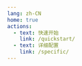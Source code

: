 ```yaml
---
lang: zh-CN
home: true
actions:
  - text: 快速开始
    link: /quickstart/
  - text: 详细配置
    link: /specific/
---
```



